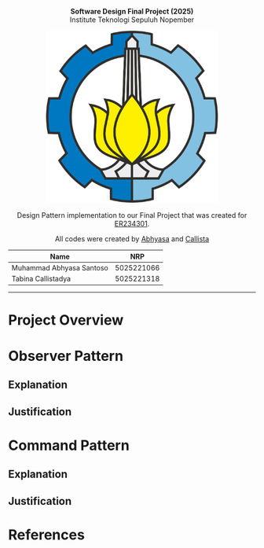 <p align="center"><b>Software Design Final Project (2025)</b><br>Institute Teknologi Sepuluh Nopember</p>

<p align="center">
  <img src="./Lambang-ITS-2.png" alt="ITS" width="350"/>
</p>

<p align="center">Design Pattern implementation to our Final Project that was created for <a href="https://www.its.ac.id/informatika/wp-content/uploads/sites/44/2023/11/Module-Handbook-Bachelor-of-Informatics-Program-ITS.pdf">ER234301</a>.</p>
<p align="center">All codes were created by <a href="https://github.com/ahhbiasa">Abhyasa</a> and <a href="https://github.com/clistdy">Callista</a></p>

<div align="center">

| Name                    | NRP        |
|-------------------------|------------|
| Muhammad Abhyasa Santoso | 5025221066 |
| Tabina Callistadya        | 5025221318 |

</div>


<hr>

# Project Overview

# Observer Pattern

## Explanation

## Justification

# Command Pattern

## Explanation

## Justification

# References
